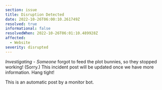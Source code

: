```yaml
---
section: issue
title: Disruption Detected
date: 2022-10-26T06:00:10.261749Z
resolved: true
informational: false
resolvedWhen: 2022-10-26T06:01:10.489928Z
affected:
  - Website
severity: disrupted
---
```

*Investigating* - _Someone_ forgot to feed the plot bunnies, so they stopped working! (Sorry.) This incident post will be updated once we have more information. Hang tight!

This is an automatic post by a monitor bot.
        